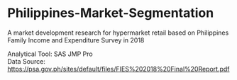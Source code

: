 # Philippines-Market-Segmentation
A market development research for hypermarket retail based on Philippines Family Income and Expenditure Survey in 2018  

Analytical Tool: SAS JMP Pro  
Data Source: https://psa.gov.ph/sites/default/files/FIES%202018%20Final%20Report.pdf
